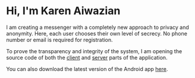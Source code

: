 <h1>Hi, I'm Karen Aiwazian</h1>

<p>
  I am creating a messenger with a completely new approach to privacy and anonymity. Here, each user chooses their own level of secrecy. No phone number or email is required for registration.
</p>

<p>
  To prove the transparency and integrity of the system, I am opening the source code of both the <a href="https://github.com/karenaiwazian/messenger_client">client</a> and <a href="https://github.com/karenaiwazian/Messenger_Server">server</a> parts of the application.</p>
<p>
  You can also download the latest version of the Android app <a href="https://raw.githubusercontent.com/karenaiwazian/karenaiwazian/main/messenger.apk">here</a>.
</p>

<!--
**karenaiwazian/karenaiwazian** is a ✨ _special_ ✨ repository because its `README.md` (this file) appears on your GitHub profile.

Here are some ideas to get you started:

- 🔭 I’m currently working on ...
- 🌱 I’m currently learning ...
- 👯 I’m looking to collaborate on ...
- 🤔 I’m looking for help with ...
- 💬 Ask me about ...
- 📫 How to reach me: ...
- 😄 Pronouns: ...
- ⚡ Fun fact: ...
-->
